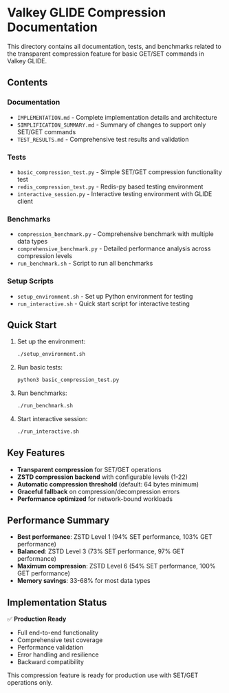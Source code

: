 # Valkey GLIDE Compression Documentation

This directory contains all documentation, tests, and benchmarks related to the transparent compression feature for basic GET/SET commands in Valkey GLIDE.

## Contents

### Documentation
- `IMPLEMENTATION.md` - Complete implementation details and architecture
- `SIMPLIFICATION_SUMMARY.md` - Summary of changes to support only SET/GET commands
- `TEST_RESULTS.md` - Comprehensive test results and validation

### Tests
- `basic_compression_test.py` - Simple SET/GET compression functionality test
- `redis_compression_test.py` - Redis-py based testing environment
- `interactive_session.py` - Interactive testing environment with GLIDE client

### Benchmarks
- `compression_benchmark.py` - Comprehensive benchmark with multiple data types
- `comprehensive_benchmark.py` - Detailed performance analysis across compression levels
- `run_benchmark.sh` - Script to run all benchmarks

### Setup Scripts
- `setup_environment.sh` - Set up Python environment for testing
- `run_interactive.sh` - Quick start script for interactive testing

## Quick Start

1. Set up the environment:
   ```bash
   ./setup_environment.sh
   ```

2. Run basic tests:
   ```bash
   python3 basic_compression_test.py
   ```

3. Run benchmarks:
   ```bash
   ./run_benchmark.sh
   ```

4. Start interactive session:
   ```bash
   ./run_interactive.sh
   ```

## Key Features

- **Transparent compression** for SET/GET operations
- **ZSTD compression backend** with configurable levels (1-22)
- **Automatic compression threshold** (default: 64 bytes minimum)
- **Graceful fallback** on compression/decompression errors
- **Performance optimized** for network-bound workloads

## Performance Summary

- **Best performance**: ZSTD Level 1 (94% SET performance, 103% GET performance)
- **Balanced**: ZSTD Level 3 (73% SET performance, 97% GET performance)
- **Maximum compression**: ZSTD Level 6 (54% SET performance, 100% GET performance)
- **Memory savings**: 33-68% for most data types

## Implementation Status

✅ **Production Ready**
- Full end-to-end functionality
- Comprehensive test coverage
- Performance validation
- Error handling and resilience
- Backward compatibility

This compression feature is ready for production use with SET/GET operations only.
